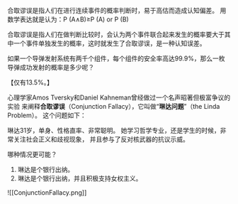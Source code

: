 合取谬误是指人们在进行连续事件的概率判断时，易于高估而造成认知偏差。
用数学表达就是认为：P (A∧B)≥P (A) or P (B)

合取谬误是指人们在做判断比较时，会认为两个事件联合起来发生的概率要大于其中一个事件单独发生的概率，这时就发生了合取谬误，是一种认知误差。

如果一个导弹发射系统有两千个组件，每个组件的安全率高达99.9%，那么一枚导弹成功发射的概率是多少呢？

【仅有13.5%。】


心理学家Amos Tversky和Daniel Kahneman曾经做过一个名声昭著但极富争议的实验
来阐释**合取谬误**（Conjunction Fallacy），它叫做“**琳达问题**”（the Linda Problem）。
这个问题如下：


琳达31岁，单身、性格直率、非常聪明。
她学习哲学专业，还是学生的时候，非常关注社会正义和歧视现象，
并且参与了反对核武器的抗议示威。

哪种情况更可能？

1. 琳达是个银行出纳。
2. 琳达是个银行出纳，并且积极支持女权主义。


![[ConjunctionFallacy.png]]


